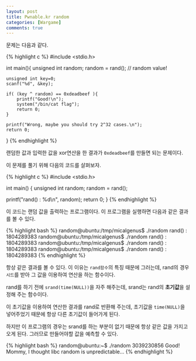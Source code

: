 ```yaml
---
layout: post
title: Pwnable.kr random
categories: [Wargame]
comments: true
---
```


문제는 다음과 같다. 

{% highlight c %}
#include <stdio.h>
 
int main(){
    unsigned int random;
    random = rand();    // random value!
 
    unsigned int key=0;
    scanf("%d", &key);
 
    if( (key ^ random) == 0xdeadbeef ){
        printf("Good!\n");
        system("/bin/cat flag");
        return 0;
    }
 
    printf("Wrong, maybe you should try 2^32 cases.\n");
    return 0;
}
{% endhighlight %}

랜덤한 값과 입력한 값을 xor연산을 한 결과가 `0xdeadbeef`를 만들면 되는 문제이다.

이 문제를 풀기 위해 다음의 코드를 살펴보자.

{% highlight c %}
#include <stdio.h>
 
int main() {
  unsigned int random;
  random = rand();
 
  printf("rand() : %d\n", random);
  return 0;
}
{% endhighlight %}

이 코드는 랜덤 값을 출력하는 프로그램이다. 이 프로그램을 실행하면 다음과 같은 결과를 볼 수 있다.

{% highlight bash %}
random@ubuntu:/tmp/micalgenus$ ./random 
rand() : 1804289383
random@ubuntu:/tmp/micalgenus$ ./random 
rand() : 1804289383
random@ubuntu:/tmp/micalgenus$ ./random 
rand() : 1804289383
random@ubuntu:/tmp/micalgenus$ ./random 
rand() : 1804289383
{% endhighlight %}

항상 같은 결과를 볼 수 있다. 이 이유는 `rand함수`의 특징 때문에 그러는데, rand의 경우 `시드`를 받아 그 값을 이용하여 연산을 하는 함수이다.

rand를 하기 전에 `srand(time(NULL))`을 자주 해주는데, srand는 rand의 **초기값**을 설정해 주는 함수이다.

이 초기값을 이용하여 연산한 결과를 rand로 반환해 주는데, 초기값을 `time(NULL)`을 넣어주었기 때문에 항상 다른 초기값이 들어가게 된다.

하지만 이 프로그램의 경우는 srand를 하는 부분이 없기 때문에 항상 같은 값을 가지고 오게 된다. 그러므로 만들어야할 값을 예측할 수 있다.

{% highlight bash %}
random@ubuntu:~$ ./random 
3039230856
Good!
Mommy, I thought libc random is unpredictable...
{% endhighlight %}
